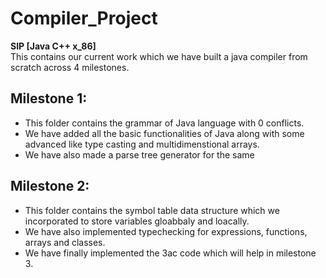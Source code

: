 # Compiler_Project 
**SIP [Java C++ x_86]**</br>
This contains our current work which we have built a java compiler from scratch across 4 milestones.</br>
## Milestone 1:
* This folder contains the grammar of Java language with 0 conflicts. 
* We have added all the basic functionalities of Java along with some advanced like type casting and multidimenstional arrays. 
* We have also made a parse tree generator for the same</br>
## Milestone 2:
* This folder contains the symbol table data structure which we incorporated to store variables gloabbaly and loacally.
* We have also implemented typechecking for expressions, functions, arrays and classes.
* We have finally implemented the 3ac code which will help in milestone 3.
